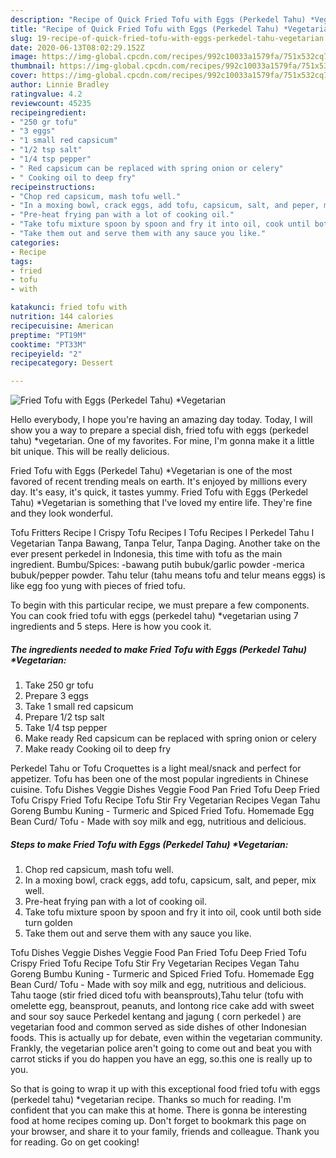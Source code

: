 ```yaml
---
description: "Recipe of Quick Fried Tofu with Eggs (Perkedel Tahu) *Vegetarian"
title: "Recipe of Quick Fried Tofu with Eggs (Perkedel Tahu) *Vegetarian"
slug: 19-recipe-of-quick-fried-tofu-with-eggs-perkedel-tahu-vegetarian
date: 2020-06-13T08:02:29.152Z
image: https://img-global.cpcdn.com/recipes/992c10033a1579fa/751x532cq70/fried-tofu-with-eggs-perkedel-tahu-vegetarian-recipe-main-photo.jpg
thumbnail: https://img-global.cpcdn.com/recipes/992c10033a1579fa/751x532cq70/fried-tofu-with-eggs-perkedel-tahu-vegetarian-recipe-main-photo.jpg
cover: https://img-global.cpcdn.com/recipes/992c10033a1579fa/751x532cq70/fried-tofu-with-eggs-perkedel-tahu-vegetarian-recipe-main-photo.jpg
author: Linnie Bradley
ratingvalue: 4.2
reviewcount: 45235
recipeingredient:
- "250 gr tofu"
- "3 eggs"
- "1 small red capsicum"
- "1/2 tsp salt"
- "1/4 tsp pepper"
- " Red capsicum can be replaced with spring onion or celery"
- " Cooking oil to deep fry"
recipeinstructions:
- "Chop red capsicum, mash tofu well."
- "In a moxing bowl, crack eggs, add tofu, capsicum, salt, and peper, mix well."
- "Pre-heat frying pan with a lot of cooking oil."
- "Take tofu mixture spoon by spoon and fry it into oil, cook until both side turn golden"
- "Take them out and serve them with any sauce you like."
categories:
- Recipe
tags:
- fried
- tofu
- with

katakunci: fried tofu with 
nutrition: 144 calories
recipecuisine: American
preptime: "PT19M"
cooktime: "PT33M"
recipeyield: "2"
recipecategory: Dessert

---
```



![Fried Tofu with Eggs (Perkedel Tahu) *Vegetarian](https://img-global.cpcdn.com/recipes/992c10033a1579fa/751x532cq70/fried-tofu-with-eggs-perkedel-tahu-vegetarian-recipe-main-photo.jpg)

Hello everybody, I hope you're having an amazing day today. Today, I will show you a way to prepare a special dish, fried tofu with eggs (perkedel tahu) *vegetarian. One of my favorites. For mine, I'm gonna make it a little bit unique. This will be really delicious.

Fried Tofu with Eggs (Perkedel Tahu) *Vegetarian is one of the most favored of recent trending meals on earth. It's enjoyed by millions every day. It's easy, it's quick, it tastes yummy. Fried Tofu with Eggs (Perkedel Tahu) *Vegetarian is something that I've loved my entire life. They're fine and they look wonderful.

Tofu Fritters Recipe I Crispy Tofu Recipes I Tofu Recipes I Perkedel Tahu I Vegetarian Tanpa Bawang, Tanpa Telur, Tanpa Daging. Another take on the ever present perkedel in Indonesia, this time with tofu as the main ingredient. Bumbu/Spices: -bawang putih bubuk/garlic powder -merica bubuk/pepper powder. Tahu telur (tahu means tofu and telur means eggs) is like egg foo yung with pieces of fried tofu.


To begin with this particular recipe, we must prepare a few components. You can cook fried tofu with eggs (perkedel tahu) *vegetarian using 7 ingredients and 5 steps. Here is how you cook it.

<!--inarticleads1-->

##### The ingredients needed to make Fried Tofu with Eggs (Perkedel Tahu) *Vegetarian:

1. Take 250 gr tofu
1. Prepare 3 eggs
1. Take 1 small red capsicum
1. Prepare 1/2 tsp salt
1. Take 1/4 tsp pepper
1. Make ready  Red capsicum can be replaced with spring onion or celery
1. Make ready  Cooking oil to deep fry


Perkedel Tahu or Tofu Croquettes is a light meal/snack and perfect for appetizer. Tofu has been one of the most popular ingredients in Chinese cuisine. Tofu Dishes Veggie Dishes Veggie Food Pan Fried Tofu Deep Fried Tofu Crispy Fried Tofu Recipe Tofu Stir Fry Vegetarian Recipes Vegan Tahu Goreng Bumbu Kuning - Turmeric and Spiced Fried Tofu. Homemade Egg Bean Curd/ Tofu - Made with soy milk and egg, nutritious and delicious. 

<!--inarticleads2-->

##### Steps to make Fried Tofu with Eggs (Perkedel Tahu) *Vegetarian:

1. Chop red capsicum, mash tofu well.
1. In a moxing bowl, crack eggs, add tofu, capsicum, salt, and peper, mix well.
1. Pre-heat frying pan with a lot of cooking oil.
1. Take tofu mixture spoon by spoon and fry it into oil, cook until both side turn golden
1. Take them out and serve them with any sauce you like.


Tofu Dishes Veggie Dishes Veggie Food Pan Fried Tofu Deep Fried Tofu Crispy Fried Tofu Recipe Tofu Stir Fry Vegetarian Recipes Vegan Tahu Goreng Bumbu Kuning - Turmeric and Spiced Fried Tofu. Homemade Egg Bean Curd/ Tofu - Made with soy milk and egg, nutritious and delicious. Tahu taoge (stir fried diced tofu with beansprouts),Tahu telur (tofu with omelette egg, beansprout, peanuts, and lontong rice cake add with sweet and sour soy sauce Perkedel kentang and jagung ( corn perkedel ) are vegetarian food and common served as side dishes of other Indonesian foods. This is actually up for debate, even within the vegetarian community. Frankly, the vegetarian police aren&#39;t going to come out and beat you with carrot sticks if you do happen you have an egg, so.this one is really up to you. 

So that is going to wrap it up with this exceptional food fried tofu with eggs (perkedel tahu) *vegetarian recipe. Thanks so much for reading. I'm confident that you can make this at home. There is gonna be interesting food at home recipes coming up. Don't forget to bookmark this page on your browser, and share it to your family, friends and colleague. Thank you for reading. Go on get cooking!
